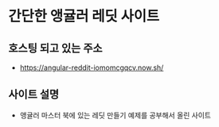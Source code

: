 # 간단한 앵귤러 레딧 사이트

## 호스팅 되고 있는 주소

- https://angular-reddit-iomomcgqcv.now.sh/

## 사이트 설명

- 앵귤러 마스터 북에 있는 레딧 만들기 예제를 공부해서 올린 사이트
